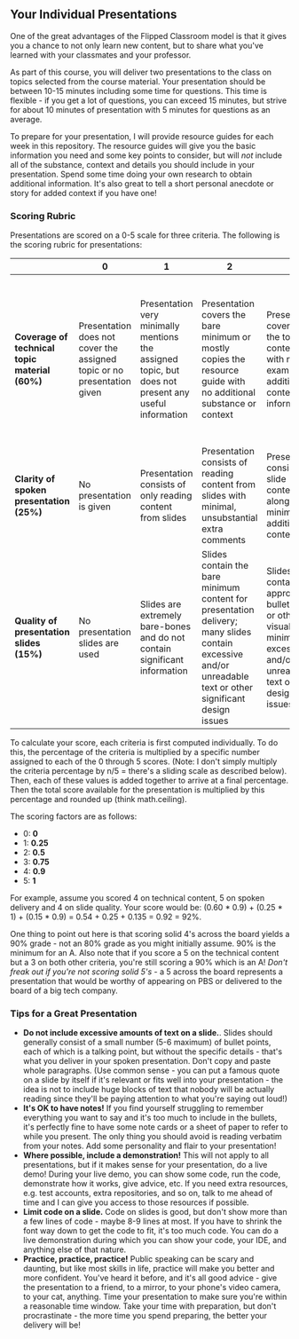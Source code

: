 ## Your Individual Presentations

One of the great advantages of the Flipped Classroom model is that it gives you a chance to not only learn new content, but to share what you've learned with your classmates and your professor. 

As part of this course, you will deliver two presentations to the class on topics selected from the course material. Your presentation should be between 10-15 minutes including some time for questions. This time is flexible - if you get a lot of questions, you can exceed 15 minutes, but strive for about 10 minutes of presentation with 5 minutes for questions as an average. 

To prepare for your presentation, I will provide resource guides for each week in this repository. The resource guides will give you the basic information you need and some key points to consider, but will *not* include all of the substance, context and details you should include in your presentation. Spend some time doing your own research to obtain additional information. It's also great to tell a short personal anecdote or story for added context if you have one!

### Scoring Rubric

Presentations are scored on a 0-5 scale for three criteria. The following is the scoring rubric for presentations:

&nbsp; | 0 | 1 | 2 | 3 | 4 | 5
-|---|---|---|---|---|---
**Coverage of technical topic material (60%)** | Presentation does not cover the assigned topic or no presentation given | Presentation very minimally mentions the assigned topic, but does not present any useful information | Presentation covers the bare minimum or mostly copies the resource guide with no additional substance or context | Presentation covers all of the topic content but with no examples or additional context or information | Presentation covers all of the topic content in detail, with specific examples or relevant contextual details | Presentation thoroughly covers all of the topic content, with specific examples and actionable advice and/or non-obvious contextual additions
**Clarity of spoken presentation (25%)** | No presentation is given | Presentation consists of only reading content from slides | Presentation consists of reading content from slides with minimal, unsubstantial extra comments | Presentation consists of slide content along with minimal additional context | Presentation covers slide content with well-spoken additional context and details | Presentation delivery is exemplary and significantly above average
**Quality of presentation slides (15%)** | No presentation slides are used | Slides are extremely bare-bones and do not contain significant information | Slides contain the bare minimum content for presentation delivery; many slides contain excessive and/or unreadable text or other significant design issues | Slides contain appropriate bullet points or other visual aids; minimal excessive and/or unreadable text or design issues | Slides contain well-written, succinct bullet points which align well with the spoken delivery; no slides with excessive or unreadable text | Slides are extremely well-designed with significantly useful visual aids, no slides with design issues

To calculate your score, each criteria is first computed individually. To do this, the percentage of the criteria is multiplied by a specific number assigned to each of the 0 through 5 scores. (Note: I don't simply multiply the criteria percentage by n/5 = there's a sliding scale as described below). Then, each of these values is added together to arrive at a final percentage. Then the total score available for the presentation is multiplied by this percentage and rounded up (think math.ceiling). 

The scoring factors are as follows:

* 0: **0**
* 1: **0.25**
* 2: **0.5**
* 3: **0.75**
* 4: **0.9**
* 5: **1**

For example, assume you scored 4 on technical content, 5 on spoken delivery and 4 on slide quality. Your score would be: (0.60 * 0.9) + (0.25 * 1) + (0.15 * 0.9) = 0.54 + 0.25 + 0.135 = 0.92 = 92%. 

One thing to point out here is that scoring solid 4's across the board yields a 90% grade - not an 80% grade as you might initially assume. 90% is the minimum for an A. Also note that if you score a 5 on the technical content but a 3 on both other criteria, you're still scoring a 90% which is an A! *Don't freak out if you're not scoring solid 5's* - a 5 across the board represents a presentation that would be worthy of appearing on PBS or delivered to the board of a big tech company. 

### Tips for a Great Presentation

* **Do not include excessive amounts of text on a slide.**. Slides should generally consist of a small number (5-6 maximum) of bullet points, each of which is a talking point, but without the specific details - that's what you deliver in your spoken presentation. Don't copy and paste whole paragraphs. (Use common sense - you can put a famous quote on a slide by itself if it's relevant or fits well into your presentation - the idea is not to include huge blocks of text that nobody will be actually reading since they'll be paying attention to what you're saying out loud!)
* **It's OK to have notes!** If you find yourself struggling to remember everything you want to say and it's too much to include in the bullets, it's perfectly fine to have some note cards or a sheet of paper to refer to while you present. The only thing you should avoid is reading verbatim from your notes. Add some personality and flair to your presentation!
* **Where possible, include a demonstration!** This will not apply to all presentations, but if it makes sense for your presentation, do a live demo! During your live demo, you can show some code, run the code, demonstrate how it works, give advice, etc. If you need extra resources, e.g. test accounts, extra repositories, and so on, talk to me ahead of time and I can give you access to those resources if possible.
* **Limit code on a slide.** Code on slides is good, but don't show more than a few lines of code - maybe 8-9 lines at most. If you have to shrink the font way down to get the code to fit, it's too much code. You can do a live demonstration during which you can show your code, your IDE, and anything else of that nature.
* **Practice, practice, practice!** Public speaking can be scary and daunting, but like most skills in life, practice will make you better and more confident. You've heard it before, and it's all good advice - give the presentation to a friend, to a mirror, to your phone's video camera, to your cat, anything. Time your presentation to make sure you're within a reasonable time window. Take your time with preparation, but don't procrastinate - the more time you spend preparing, the better your delivery will be!


